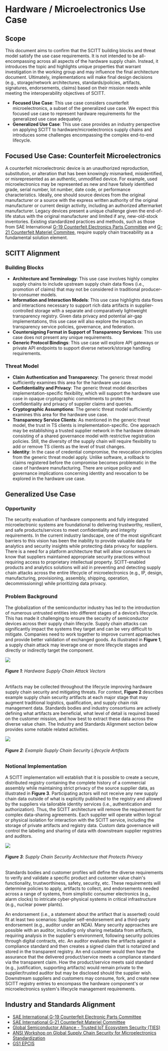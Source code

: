 # Hardware / Microelectronics Use Case

## Scope
This document aims to confirm that the SCITT building blocks and threat model satisfy the use case requirements. It is not intended to be all-encompassing across all aspects of the hardware supply chain. Instead, it introduces the topic and highlights unique properties that warrant investigation in the working group and may influence the final architecture document. Ultimately, implementations will make final design decisions (e.g., storage/network architectures, standards/policies, artifacts, signatures, endorsements, claims) based on their mission needs while meeting the interoperability objectives of SCITT.

* **Focused Use Case**: This use case considers counterfeit microelectronics, a subset of the generalized use case. We expect this focused use case to represent hardware requirements for the generalized use case adequately.
* **Generalized Use Case**: This use case provides an industry perspective on applying SCITT to hardware/microelectronics supply chains and introduces some challenges encompassing the complex end-to-end lifecycle.

## Focused Use Case: Counterfeit Microelectronics
A counterfeit microelectronic device is an unauthorized reproduction, substitution, or alteration that has been knowingly mismarked, misidentified, or misrepresented as an authentic, unmodified device. For example, used microelectronics may be represented as new and have falsely identified grade, serial number, lot number, date code, or performance characteristics. Ideally, one should source devices from the original manufacturer or a source with the express written authority of the original manufacturer or current design activity, including an authorized aftermarket manufacturer. Legacy devices present a unique challenge given the end-of-life status with the original manufacturer and limited if any, new-old-stock inventories. Existing standardized practices and methods, such as those from SAE International [G-19 Counterfeit Electronics Parts Committee](https://www.sae.org/works/committeeHome.do?comtID=TEAG19) and [G-21 Counterfeit Materiel Commitee](https://www.sae.org/works/committeeHome.do?comtID=TEAG21), require supply chain traceability as a fundamental solution element.

## SCITT Alignment

### Building Blocks
* **Architecture and Terminology**: This use case involves highly complex supply chains to include upstream supply chain data flows (i.e., promotion of claims) that may not be considered in traditional producer-to-consumer models.
* **Information and Interaction Models**: This use case highlights data flows and interactions necessary to support rich data artifacts in supplier-controlled storage with a separate and comparatively lightweight transparency registry. Given data privacy and potential air-gap implementations, this use case will also explore the impacts on transparency service policies, governance, and federation.
* **Countersigning Format in Support of Transparency Services**: This use case does not present any unique requirements.
* **Generic Protocol Bindings**: This use case will explore API gateways or private API endpoints to support diverse network/storage handling requirements.

### Threat Model
* **Claim Authentication and Transparency**: The generic threat model sufficiently examines this area for the hardware use case.
* **Confidentiality and Privacy**: The generic threat model describes implementation-specific flexibility, which will support the hardware use case in opaque cryptographic commitments to protect the confidentiality and privacy of supplier claims and queries.
* **Cryptographic Assumptions**: The generic threat model sufficiently examines this area for the hardware use case.
* **Transparency Service Clients**: As mentioned in the generic threat model, the trust in TS clients is implementation-specific. One approach may be establishing a trusted supplier network in the hardware domain consisting of a shared governance model with restrictive registration policies. Still, the diversity of the supply chain will require flexibility to add or remove TS clients as the level of trust changes.
* **Identity**: In the case of credential compromise, the revocation principles from the generic threat model apply. Unlike software, a rollback to claims registered before the compromise becomes problematic in the case of hardware manufacturing. There are unique policy and governance implications concerning identity and revocation to be explored in the hardware use case.

## Generalized Use Case

### Opportunity
The security evaluation of hardware components and fully integrated microelectronic systems are foundational to delivering trustworthy, resilient, and safe products/services to meet confidentiality and integrity requirements. In the current industry landscape, one of the most significant barriers to this vision has been the inability to provide valuable data for analytics and security insights while protecting data privacy for suppliers. There is a need for a platform architecture that will allow consumers to know that suppliers maintained appropriate security practices without requiring access to proprietary intellectual property. SCITT-enabled products and analytics solutions will aid in preventing and detecting supply chain attacks across the entire lifecycle of microelectronics (e.g., IP, design, manufacturing, provisioning, assembly, shipping, operation, decommissioning) while prioritizing data privacy.

### Problem Background
The globalization of the semiconductor industry has led to the introduction of numerous untrusted entities into different stages of a device’s lifecycle. This has made it challenging to ensure the security of semiconductor devices across their supply chain lifecycle. Supply chain attacks can significantly impact the systems they target and can be very difficult to mitigate. Companies need to work together to improve current approaches and provide better validation of exchanged goods. As illustrated in **Figure 1**, a supply chain attack may leverage one or more lifecycle stages and directly or indirectly target the component.

![](https://i.imgur.com/tYpJYQx.png) 
###### **Figure 1**: Hardware Supply Chain Attack Vectors

Artifacts may be collected throughout the lifecycle improving hardware supply chain security and mitigating threats. For context, **Figure 2** describes example supply chain security artifacts at each major stage that may augment traditional logistics, qualification, and supply chain risk management data. Standards bodies and industry consortiums are actively defining what artifacts are beneficial, what level of detail is required based on the customer mission, and how best to extract these data across the diverse value chain. The Industry and Standards Alignment section below provides some notable related activities.

![](https://i.imgur.com/dgeLeFo.png)
###### **Figure 2**: Example Supply Chain Security Lifecycle Artifacts

### Notional Implementation
A SCITT implementation will establish that it is possible to create a secure, distributed registry containing the complete history of a commercial assembly while maintaining strict privacy of the source supplier data, as illustrated in **Figure 3**. Participating actors will not receive any new supply chain data outside of what is explicitly published to the registry and allowed by the suppliers via tailorable identity services (i.e., authentication and authorization). Thus, the SCITT architecture will remove the requirement for complex data-sharing agreements. Each supplier will operate within logical or physical isolation for interaction with the SCITT service, including the storage of private artifacts and registry data. Custom data governance will control the labeling and sharing of data with downstream supplier registries and auditors.

![](https://i.imgur.com/ietUakR.png)
###### **Figure 3**: Supply Chain Security Architecture that Protects Privacy

Standards bodies and customer profiles will define the diverse requirements to verify and validate a specific product and customer value chain's functionality, trustworthiness, safety, security, etc. These requirements will determine policies to apply, artifacts to collect, and endorsements needed across a range of systems, from simplistic consumer electronics (e.g., alarm clocks) to intricate cyber-physical systems in critical infrastructure (e.g., nuclear power plants).

An endorsement (i.e., a statement about the artifact that is asserted) could fit at least two scenarios: Supplier self-endorsement and a third-party endorsement (e.g., auditor under an NDA). Many security approaches are possible with an auditor, including only sharing metadata from artifacts, requiring analysis in the supplier's environment, following security policies through digital contracts, etc. An auditor evaluates the artifacts against a compliance standard and then creates a signed claim that is notarized and stored in the transparent registry. An end customer would then have the assurance that the delivered product/service meets a compliance standard via the transparent claim. How the product/service meets said standard (e.g., justification, supporting artifacts) would remain private to the supplier/trusted auditor but may be disclosed should the supplier wish. Downstream suppliers and customers may consume, fork, and create new SCITT registry entries to encompass the hardware component's or microelectronics system's lifecycle management requirements.

## Industry and Standards Alignment
* [SAE International G-19 Counterfeit Electronic Parts Committee](https://www.sae.org/works/committeeHome.do?comtID=TEAG19)
* [SAE International G-21 Counterfeit Materiel Committee](https://www.sae.org/works/committeeHome.do?comtID=TEAG21)
* [Global Semiconductor Alliance - Trusted IoT Ecosystem Security (TIES)](https://www.gsaglobal.org/iot/ties/)
* [ANSI Workshop on Global Supply Chain Security for Microelectronics Standardization](https://share.ansi.org/Shared%20Documents/Standards%20Activities/Microelectronics%20Supply%20Chain%20Security/July%2027-29,%202022%20Workshop/Draft%20Agenda%20Microelectronics%20Public.pdf)
* [GS1 EPCIS](https://www.gs1.org/standards/epcis)
